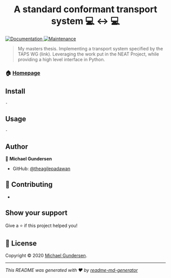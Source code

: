 <h1 align="center">A standard conformant transport system 💻 ↔️ 💻</h1>
<p>
  
  <a href="https://github.com/kefranabg/readme-md-generator#readme" target="_blank">
    <img alt="Documentation" src="https://img.shields.io/badge/documentation-yes-brightgreen.svg" />
  </a>
  <a href="https://github.com/kefranabg/readme-md-generator/graphs/commit-activity" target="_blank">
    <img alt="Maintenance" src="https://img.shields.io/badge/Maintained%3F-yes-green.svg" />
  </a>
</p>

> My masters thesis. Implementing a transport system specified by the TAPS WG (link). Leveraging the work put in the NEAT Project, while providing a high level interface in Python.

### 🏠 [Homepage](https://github.com/kefranabg/readme-md-generator#readme)

## Install

```sh
-
```

## Usage

```sh
-
```

## Author

👤 **Michael Gundersen**

* GitHub: [@theagilepadawan](https://github.com/theagilepadawan)

## 🤝 Contributing

-

## Show your support

Give a ⭐️ if this project helped you!

## 📝 License

Copyright © 2020 [Michael Gundersen](https://github.com/theagilepadawan).<br />


***
_This README was generated with ❤️ by [readme-md-generator](https://github.com/kefranabg/readme-md-generator)_
